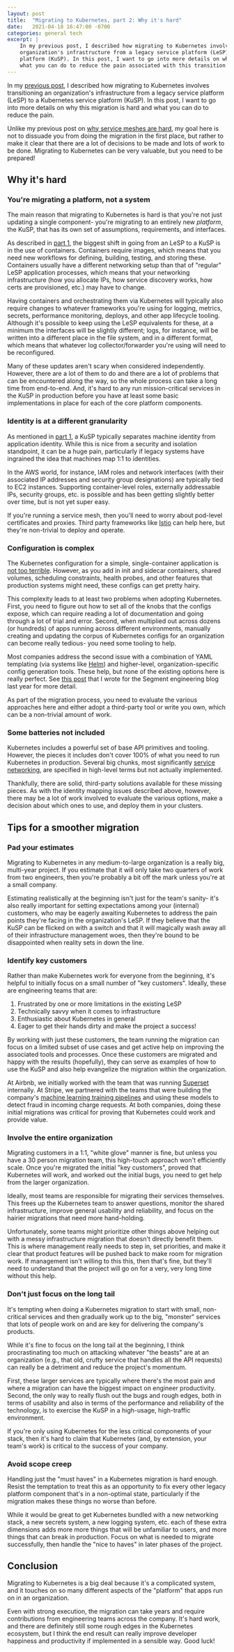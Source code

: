 ```yaml
---
layout: post
title:  "Migrating to Kubernetes, part 2: Why it's hard"
date:   2021-04-18 16:47:00 -0700
categories: general tech
excerpt: |
    In my previous post, I described how migrating to Kubernetes involves transitioning an
    organization's infrastructure from a legacy service platform (LeSP) to a Kubernetes service
    platform (KuSP). In this post, I want to go into more details on why this migration is hard and
    what you can do to reduce the pain associated with this transition.
---
```


In my [previous post](/blog/migrating-to-kubernetes-legacy-service-platforms), I described
how migrating to Kubernetes involves transitioning an organization's infrastructure from a
legacy service platform (LeSP) to a Kubernetes service platform (KuSP). In this post, I want
to go into more details on why this migration is hard and what you can do to reduce the pain.

Unlike my previous post on [why service meshes are hard](/blog/service-meshes), my goal
here is not to dissuade you from doing the migration in the first place, but rather to
make it clear that there are a lot of decisions to be made and lots of work to be done.
Migrating to Kubernetes can be very valuable, but you need to be prepared!

## Why it's hard

### You're migrating a platform, not a system

The main reason that migrating to Kubernetes is hard is that you're not just updating a single
component- you're migrating to an entirely new *platform*, the KuSP, that
has its own set of assumptions, requirements, and interfaces.

As described in [part 1](/blog/migrating-to-kubernetes-legacy-service-platforms), the biggest shift
in going from an LeSP to a KuSP is in the use of containers. Containers require images, which means
that you need new workflows for defining, building, testing, and storing these. Containers usually
have a different networking setup than that of "regular" LeSP application processes, which means
that your networking infrastructure (how you allocate IPs, how service discovery works, how certs
are provisioned, etc.) may have to change.

Having containers and orchestrating them via Kubernetes will typically also require changes to
whatever frameworks you're using for logging, metrics, secrets, performance monitoring, deploys,
and other app lifecycle tooling. Although it's possible to keep using the LeSP
equivalents for these, at a minimum the interfaces will be slightly different; logs, for
instance, will be written into a different place in the file system, and in a different format,
which means that whatever log collector/forwarder you're using will need to be reconfigured.

Many of these updates aren't scary when considered independently. However, there are a lot of
them to do and there are a lot of problems that can be encountered along the way, so the whole
process can take a long time from end-to-end. And, it's hard to any run mission-critical services in
the KuSP in production before you have at least some basic implementations in place for each of the
core platform components.

### Identity is at a different granularity

As mentioned in [part 1](/blog/migrating-to-kubernetes-legacy-service-platforms), a KuSP typically
separates machine identity from application identity.
While this is nice from a security and isolation standpoint, it can be a huge pain, particularly
if legacy systems have ingrained the idea that machines map 1:1 to identities.

In the AWS world, for instance, IAM roles and network interfaces (with their associated IP
addresses and security group designations) are typically tied to EC2 instances. Supporting
container-level roles, externally addressable IPs, security groups, etc. is possible and has been
getting slightly better over time, but is not yet super easy.

If you're running a service mesh, then you'll need to worry about pod-level certificates
and proxies. Third party frameworks like [Istio](https://istio.io/) can help here, but
they're non-trivial to deploy and operate.

### Configuration is complex

The Kubernetes configuration for a simple, single-container application is
[not too terrible](https://kubernetes.io/docs/tasks/run-application/run-stateless-application-deployment/#creating-and-exploring-an-nginx-deployment).
However, as you add in init and sidecar containers, shared volumes, scheduling constraints,
health probes, and other features that production systems might need, these configs can get
pretty hairy.

This complexity leads to at least two problems when adopting Kubernetes. First, you need
to figure out how to set all of the knobs that the configs expose, which can require reading a
lot of documentation and going through a lot of trial and error. Second, when multiplied out across
dozens (or hundreds) of apps running across different environments, manually creating and updating
the corpus of Kubernetes configs for an organization can become really tedious- you need some
tooling to help.

Most companies address the second issue with a combination of YAML templating (via systems like
[Helm](https://helm.sh/)) and higher-level, organization-specific config generation tools. These
help, but none of the existing options here is really perfect. See
[this post](https://segment.com/blog/kubernetes-configuration/) that
I wrote for the Segment engineering blog last year for more detail.

As part of the migration process, you need to evaluate the various approaches here and either
adopt a third-party tool or write you own, which can be a non-trivial amount of work.

### Some batteries not included

Kubernetes includes a powerful set of base API primitives and tooling. However, the pieces it
includes don't cover 100% of what you need to run Kubernetes in production. Several big chunks,
most significantly
[service networking](https://kubernetes.io/docs/concepts/cluster-administration/networking/), are
specified in high-level terms but not actually implemented.

Thankfully, there are solid, third-party solutions available for these missing pieces. As with the
identity mapping issues described above, however, there may be a lot of work involved to
evaluate the various options, make a decision about which ones to use, and deploy them in your
clusters.

## Tips for a smoother migration

### Pad your estimates

Migrating to Kubernetes in any medium-to-large organization is a really big, multi-year
project. If you estimate that it will only take two quarters of work from two engineers, then
you're probably a bit off the mark unless you're at a small company.

Estimating realistically at the beginning isn't just for the team's sanity- it's also really
important for setting expectations among your (internal) customers, who may be eagerly awaiting
Kubernetes to address the pain points they're facing in the organization's LeSP. If they
believe that the KuSP can be flicked on with a switch and that it will magically wash away
all of their infrastructure management woes, then they're bound to be disappointed when
reality sets in down the line.

### Identify key customers

Rather than make Kubernetes work for everyone from the beginning, it's helpful to initially
focus on a small number of "key customers". Ideally, these are engineering teams that are:

1. Frustrated by one or more limitations in the existing LeSP
2. Technically savvy when it comes to infrastructure
3. Enthusiastic about Kubernetes in general
4. Eager to get their hands dirty and make the project a success!

By working with just these customers, the team running the migration can focus on a limited
subset of use cases and get active help on improving the associated tools and processes.
Once these customers are migrated and happy with the results (hopefully), they can serve as examples
of how to use the KuSP and also help evangelize the migration within the organization.

At Airbnb, we initially worked with the team that was running
[Superset](https://airbnb.io/projects/superset/) internally. At Stripe, we partnered with the teams
that were building the company's
[machine learning training pipelines](https://stripe.com/blog/railyard-training-models) and
using these models to detect fraud in incoming charge requests. At both companies, doing these
initial migrations was critical for proving that Kubernetes could work and provide value.

### Involve the entire organization

Migrating customers in a 1:1, "white glove" manner is fine, but unless you have a 30 person
migration team, this high-touch approach won't efficiently scale. Once you're migrated
the initial "key customers", proved that Kubernetes will work, and worked out the initial bugs, you
need to get help from the larger organization.

Ideally, most teams are responsible for migrating their services themselves. This frees up the
Kubernetes team to answer questions, monitor the shared infrastructure, improve general usability
and reliability, and focus on the hairier migrations that need more hand-holding.

Unfortunately, some teams might prioritize other things above helping out with a messy
infrastructure migration that doesn't directly benefit them. This is where management really needs
to step in, set priorities, and make it clear that product features will be pushed back to
make room for migration work. If management isn't willing to this this, then that's fine, but
they'll need to understand that the project will go on for a very, very long time without this
help.

### Don't just focus on the long tail

It's tempting when doing a Kubernetes migration to start with small, non-critical services and then
gradually work up to the big, "monster" services that lots of people work on and are key for
delivering the company's products.

While it's fine to focus on the long tail at the beginning, I think procrastinating too much on
attacking whatever "the beasts" are at an organization (e.g., that old, crufty service that
handles all the API requests) can really be a detriment and reduce the project's momentum.

First, these larger services are typically where there's the most pain and where a migration
can have the biggest impact on engineer productivity. Second, the only way to really flush out
the bugs and rough edges, both in terms of usability and also in terms of the performance and
reliability of the technology, is to exercise the KuSP in a high-usage, high-traffic environment.

If you're only using Kubernetes for the less critical components of your stack, then it's hard
to claim that Kubernetes (and, by extension, your team's work) is critical to the success of your
company.

### Avoid scope creep

Handling just the "must haves" in a Kubernetes migration is hard enough. Resist the temptation
to treat this as an opportunity to fix every other legacy platform component that's in a
non-optimal state, particularly if the migration makes these things no worse than before.

While it would be great to get Kubernetes bundled with a new networking stack, a new secrets system,
a new logging system, etc. each of these extra dimensions adds more more things that will be
unfamiliar to users, and more things that can break in production. Focus on what is needed to
migrate successfully, then handle the "nice to haves" in later phases of the project.

## Conclusion

Migrating to Kubernetes is a big deal because it's a complicated system, and it touches on so many
different aspects of the "platform" that apps run on in an organization.

Even with strong execution, the migration can take years and require contributions from
engineering teams across the company. It's hard work, and there are definitely still some rough
edges in the Kubernetes ecosystem, but I think the end result can really improve developer
happiness and productivity if implemented in a sensible way. Good luck!